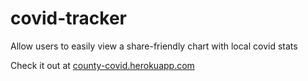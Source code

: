 # covid-tracker
Allow users to easily view a share-friendly chart with local covid stats

Check it out at [county-covid.herokuapp.com](http://county-covid.herokuapp.com/)

